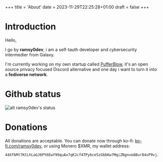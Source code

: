 +++
title = 'About'
date = 2023-11-29T22:25:28+01:00
draft = false
+++

# Introduction

Hello,

I go by **ramsy0dev**, i am a self-tauth developer and cybersecurity intermedier from Galaxy.

I'm currently working on my own startup called [PufferBlow](https://github.com/PufferBlow), it's an open source privacy focused Discord alternative and one day i want to turn it into a **fediverse network**.

# Github status

![alt ramsy0dev's status](https://github-readme-stats.vercel.app/api?username=ramsy0dev&show_icons=true&locale=en)

# Donations

All donations are acceptable.
You can donate now through ko-fi: [ko-fi.com/ramsy0dev](https://ko-fi.com/ramsy0dev), or using Monero $XMR, my wallet address:

```console
44XfbMt7KCLhLaGJ6PY6EwY99quAx7qKJcf4TPy6ce5zGbbKw7MqiZNgnveABur84vP9vjJcRBRwRCtDbGBbCAdPA9tAMGW
```
